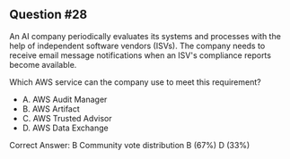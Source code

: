 ## Question #28

An AI company periodically evaluates its systems and processes with the help of independent software vendors (ISVs). The company needs to receive email message notifications when an ISV's compliance reports become available.

Which AWS service can the company use to meet this requirement?

- A. AWS Audit Manager
- B. AWS Artifact
- C. AWS Trusted Advisor
- D. AWS Data Exchange 

Correct Answer: 
B Community vote distribution B (67%) D (33%)